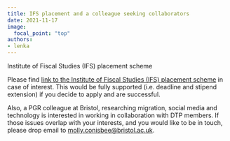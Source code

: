 ```yaml
---
title: IFS placement and a colleague seeking collaborators
date: 2021-11-17
image:
  focal_point: "top"
authors:
- lenka
---
```


 Institute of Fiscal Studies (IFS) placement scheme


<!--more-->

Please find [link to the Institute of Fiscal Studies (IFS) placement scheme](calendar.google.com/calendar/u/0/r/month/2021/8/1) in case of interest. This would be fully supported (i.e. deadline and stipend extension) if you decide to apply and are successful. 

Also, a PGR colleague at Bristol, researching migration, social media and technology is interested in working in collaboration with DTP members. If those issues overlap with your interests, and you would like to be in touch, please drop email to molly.conisbee@bristol.ac.uk.